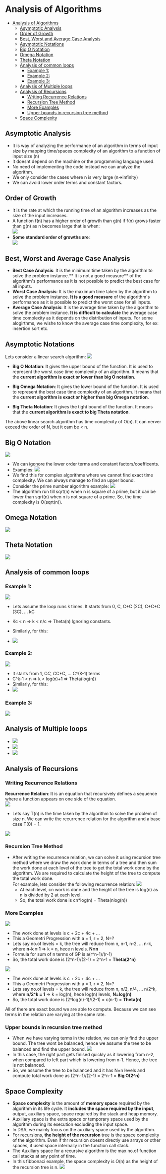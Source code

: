 # Analysis of Algorithms

- [Analysis of Algorithms](#analysis-of-algorithms)
  - [Asymptotic Analysis](#asymptotic-analysis)
  - [Order of Growth](#order-of-growth)
  - [Best, Worst and Average Case Analysis](#best-worst-and-average-case-analysis)
  - [Asymptotic Notations](#asymptotic-notations)
  - [Big O Notation](#big-o-notation)
  - [Omega Notation](#omega-notation)
  - [Theta Notation](#theta-notation)
  - [Analysis of common loops](#analysis-of-common-loops)
    - [Example 1:](#example-1)
    - [Example 2:](#example-2)
    - [Example 3:](#example-3)
  - [Analysis of Multiple loops](#analysis-of-multiple-loops)
  - [Analysis of Recursions](#analysis-of-recursions)
    - [Writing Recurrence Relations](#writing-recurrence-relations)
    - [Recursion Tree Method](#recursion-tree-method)
    - [More Examples](#more-examples)
    - [Upper bounds in recursion tree method](#upper-bounds-in-recursion-tree-method)
  - [Space Complexity](#space-complexity)

## Asymptotic Analysis

- It is way of analyzing the performance of an algorithm in terms of input size by mapping time/spaces complexity of an algorithm to a function of input size (n)
- It doesnt depend on the machine or the programming language used.
- No need of implementing the code instead we can analyze the algorithm.
- We only consider the cases where n is very large (n->infinity)
- We can avoid lower order terms and constant factors.

## Order of Growth

- It is the rate at which the running time of an algorithm increases as the size of the input increases.
- A function f(n) has a higher order of growth than g(n) if f(n) grows faster than g(n) as n becomes large that is when:  
  ![](Assets/2024-06-14-22-58-32.png)
- **Some standard order of growths are**:  
  ![](Assets/2024-06-14-23-08-18.png)

## Best, Worst and Average Case Analysis

- **Best Case Analysis**: It is the minimum time taken by the algorithm to solve the problem instance.** It is not a good measure** of the algorithm's performance as it is not possible to predict the best case for all inputs.
- **Worst Case Analysis**: It is the maximum time taken by the algorithm to solve the problem instance. **It is a good measure** of the algorithm's performance as it is possible to predict the worst case for all inputs.
- **Average Case Analysis**: It is the average time taken by the algorithm to solve the problem instance. **It is difficult to calculate** the average case time complexity as it depends on the distribution of inputs. For some alogirthms, we wishe to know the average case time complexity, for ex: insertion sort etc.

## Asymptotic Notations

Lets consider a linear search algorithm:
![](Assets/2024-06-15-11-20-14.png)

- **Big O Notation**: It gives the upper bound of the function. It is used to represent the worst case time complexity of an algorithm. It means that the **current algorithm is exact or lower than big O notation**.

- **Big Omega Notation**: It gives the lower bound of the function. It is used to represent the best case time complexity of an algorithm. It means that the **current algorithm is exact or higher than big Omega notation**.

- **Big Theta Notation**: It gives the tight bound of the function. It means that the **current algorithm is exact to big Theta notation**.

The above linear search algorithm has time complexity of O(n). It can nerver exceed the order of N, but it cam be < n.

## Big O Notation

![](Assets/2024-06-15-11-43-46.png)

- We can igonore the lower order terms and constant factors/coefficents.
- Examples:
  ![](Assets/2024-06-15-11-45-57.png)
- We find this for complex algorithms where we cannot find exact time complexity. We can always manage to find an upper bound.
- Consider the prime number algorithm example:
  ![](Assets/2024-06-15-11-48-12.png)
- The algorithm run till sqrt(n) when n is square of a prime, but it can be lower than sqrt(n) when n is not square of a prime. So, the time complexity is O(sqrt(n)).

## Omega Notation

![](Assets/2024-06-15-12-05-30.png)

## Theta Notation

![](Assets/2024-06-15-12-08-15.png)

## Analysis of common loops

### Example 1:

![](Assets/2024-06-15-12-23-53.png)

- Lets assume the loop runs k times. It starts from 0, C, C+C (2C), C+C+C (3C), ... kC
- Kc < n => k < n/c => Theta(n) Ignoring constants.

- Similarly, for this:
- ![](Assets/2024-06-15-12-28-55.png)

### Example 2:

![](Assets/2024-06-15-12-29-30.png)

- It starts from 1, C*C, C*C\*C, ... C^(K-1) terms
- C^k-1 < n => k < log(n)+1 => Theta(log(n))
- Similarly, for this:
- ![](Assets/2024-06-15-12-31-45.png)

### Example 3:

![](Assets/2024-06-15-12-33-07.png)

## Analysis of Multiple loops

- ![](Assets/2024-06-15-12-38-57.png)
- ![](Assets/2024-06-15-12-39-22.png)
- ![](Assets/2024-06-15-12-40-04.png)

## Analysis of Recursions

### Writing Recurrence Relations

**Recurrence Relation**: It is an equation that recursively defines a sequence where a function appears on one side of the equation.  
 ![](Assets/2024-06-15-12-52-37.png)

- Lets say T(n) is the time taken by the algorithm to solve the problem of size n. We can write the recurrence relation for the algorithm and a base case T(0) = 1.

![](Assets/2024-06-15-12-55-34.png)

### Recursion Tree Method

- After writing the recurrence relation, we can solve it using recursion tree method where we draw the work done in terms of a tree and then sum the work done at each level of the tree to get the total work done by the algorithm. We are required to calculate the height of the tree to compute the total work done.  
  For example, lets consider the following recurrence relation:
  ![](Assets/2024-06-15-12-59-17.png)
  - At each level, cn work is done and the height of the tree is log(n) as n is divided by 2 at each level.
  - So, the total work done is cn\*log(n) = Theta(nlog(n))

### More Examples

![](Assets/2024-06-15-13-16-08.png)

- The work done at levels is c + 2c + 4c + ...
- This a Geometri Progression with a = 1, r = 2, N=?
- Lets say no.of levels = k, the tree will reduce from n, n-1, n-2, ... n-k, where **n-k = 1** => k = n, hece n levels. **N=n**
- Formula for sum of n terms of GP is a(r^n-1)/(r-1)
- So, the total work done is (2^n-1)/(2-1) = 2^n-1 = **Theta(2^n)**

![](Assets/2024-06-15-13-20-32.png)

- The work done at levels is c + 2c + 4c + ...
- This a Geometri Progression with a = 1, r = 2, N=?
- Lets say no.of levels = k, the tree will reduce from n, n/2, n/4, ... n/2^k, where **n/2^k = 1** => k = log(n), hece log(n) levels, **N=log(n)**
- So, the total work done is (2^log(n)-1)/(2-1) = c(n-1) = **Theta(n)**

All of there are exact bound we are able to compute. Because we can see terms in the relation are varying at the same rate.

### Upper bounds in recursion tree method

- When we have varying terms in the relation, we can only find the upper bound. The tree wont be balanced, hence we assume the tree to be balanced and find the upper bound.
  ![](Assets/2024-06-15-13-37-23.png)
- In this case, the right part gets finised quickly as it lowering from n-2, when compared to left part which is lowering from n-1. Hence, the tree is not balanced.
- So, we assume the tree to be balanced and it has N=n levels and compute total work done as (2^n-1)/(2-1) = 2^n-1 = **Big O(2^n)**

## Space Complexity

- **Space complexity** is the amount of **memory space** required by the algorithm in its life cycle. It **includes the space required by the input**, output, auxiliary space, space required by the stack and heap memory.
- Auxiliary space is the extra space or temporary space used by the algorithm during its execution excluding the input space.
- In DSA, we mainly focus on the auxiliary space used by the algorithm.
- For recursions, **the height of the recursion** tree is the space complexity of the algorithm. Even if thr recursion doesnt directly use arrays or other spaces, it used space internally in the function call stack.
- The Auxiliary space for a recursive algorithm is the max no.of function call stacks at any point of time.
- In this fibbonaci example, the space complexity is O(n) as the height of the recursion tree is n.
  ![](Assets/2024-06-15-14-01-53.png)

